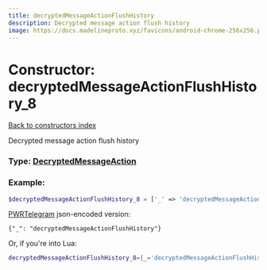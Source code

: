 ```yaml
---
title: decryptedMessageActionFlushHistory
description: Decrypted message action flush history
image: https://docs.madelineproto.xyz/favicons/android-chrome-256x256.png
---
```

# Constructor: decryptedMessageActionFlushHistory\_8  
[Back to constructors index](index.md)



Decrypted message action flush history




### Type: [DecryptedMessageAction](../types/DecryptedMessageAction.md)


### Example:

```php
$decryptedMessageActionFlushHistory_8 = ['_' => 'decryptedMessageActionFlushHistory'];
```  

[PWRTelegram](https://pwrtelegram.xyz) json-encoded version:

```
{"_": "decryptedMessageActionFlushHistory"}
```


Or, if you're into Lua:

```lua
decryptedMessageActionFlushHistory_8={_='decryptedMessageActionFlushHistory'}

```


